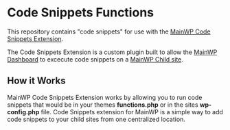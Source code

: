 # Code Snippets Functions

This repository contains "code snippets" for use with the [MainWP Code Snippets Extension](https://mainwp.com/extension/code-snippets/).

The Code Snippets Extension is a custom plugin built to allow the [MainWP Dashboard](https://wordpress.org/support/plugin/mainwp/) to excecute code snippets on a [MainWP Child site](https://wordpress.org/plugins/mainwp-child/).  

## How it Works

MainWP Code Snippets Extension works by allowing you to run code snippets that would be in your themes **functions.php** or in the sites **wp-config.php** file. Code Snippets extension for MainWP is a simple way to add code snippets to your child sites from one centralized location. 
